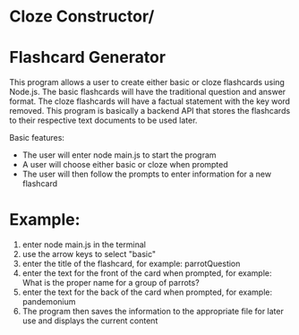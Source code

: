 # Cloze Constructor/
# Flashcard Generator

This program allows a user to create either basic or cloze flashcards using Node.js.  The basic flashcards will have the traditional question and answer format.  The cloze flashcards will have a factual statement with the key word removed.  This program is basically a backend API that stores the flashcards to their respective text documents to be used later.

Basic features:

 * The user will enter node main.js to start the program
 * A user will choose either basic or cloze when prompted
 * The user will then follow the prompts to enter information for a new flashcard

# Example:

1) enter node main.js in the terminal 
2) use the arrow keys to select "basic"
3) enter the title of the flashcard, for example: parrotQuestion
4) enter the text for the front of the card when prompted, for example: What is the proper name for a group of parrots?
5) enter the text for the back of the card when prompted, for example: pandemonium
6) The program then saves the information to the appropriate file for later use and displays the current content
